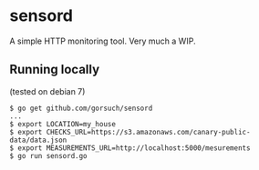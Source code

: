 sensord
=========

A simple HTTP monitoring tool. Very much a WIP.

## Running locally

(tested on debian 7)

```
$ go get github.com/gorsuch/sensord
...
$ export LOCATION=my_house
$ export CHECKS_URL=https://s3.amazonaws.com/canary-public-data/data.json
$ export MEASUREMENTS_URL=http://localhost:5000/mesurements
$ go run sensord.go
```
